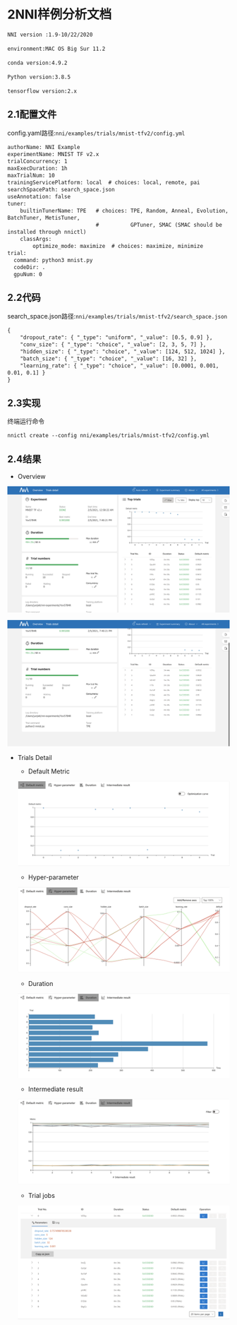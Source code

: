# 2NNI样例分析文档

```
NNI version :1.9-10/22/2020

environment:MAC OS Big Sur 11.2

conda version:4.9.2

Python version:3.8.5

tensorflow version:2.x
```

## 2.1配置文件

config.yaml路径:`nni/examples/trials/mnist-tfv2/config.yml`

```
authorName: NNI Example
experimentName: MNIST TF v2.x
trialConcurrency: 1
maxExecDuration: 1h
maxTrialNum: 10
trainingServicePlatform: local  # choices: local, remote, pai
searchSpacePath: search_space.json
useAnnotation: false
tuner:
    builtinTunerName: TPE   # choices: TPE, Random, Anneal, Evolution, BatchTuner, MetisTuner,
                            #          GPTuner, SMAC (SMAC should be installed through nnictl)
    classArgs:
        optimize_mode: maximize  # choices: maximize, minimize
trial:
  command: python3 mnist.py
  codeDir: .
  gpuNum: 0

```

## 2.2代码

search_space.json路径:`nni/examples/trials/mnist-tfv2/search_space.json`

```
{
    "dropout_rate": { "_type": "uniform", "_value": [0.5, 0.9] },
    "conv_size": { "_type": "choice", "_value": [2, 3, 5, 7] },
    "hidden_size": { "_type": "choice", "_value": [124, 512, 1024] },
    "batch_size": { "_type": "choice", "_value": [16, 32] },
    "learning_rate": { "_type": "choice", "_value": [0.0001, 0.001, 0.01, 0.1] }
}

```

## 2.3实现

终端运行命令

```
nnictl create --config nni/examples/trials/mnist-tfv2/config.yml
```

## 2.4结果

* Overview

![image-20210205235409117](2NNI样例分析文档.assets/image-20210205235409117.png)



![image-20210205235453811](2NNI样例分析文档.assets/image-20210205235453811.png)

* Trials Detail

  * Default Metric

  ![image-20210205235606561](2NNI样例分析文档.assets/image-20210205235606561.png)
  * Hyper-parameter

  ![image-20210205235637600](2NNI样例分析文档.assets/image-20210205235637600.png)

  * Duration

  ![image-20210205235705042](2NNI样例分析文档.assets/image-20210205235705042.png)

  * Intermediate result

  ![image-20210205235731418](2NNI样例分析文档.assets/image-20210205235731418.png)

  * Trial jobs

  ![image-20210205235825717](2NNI样例分析文档.assets/image-20210205235825717.png)

